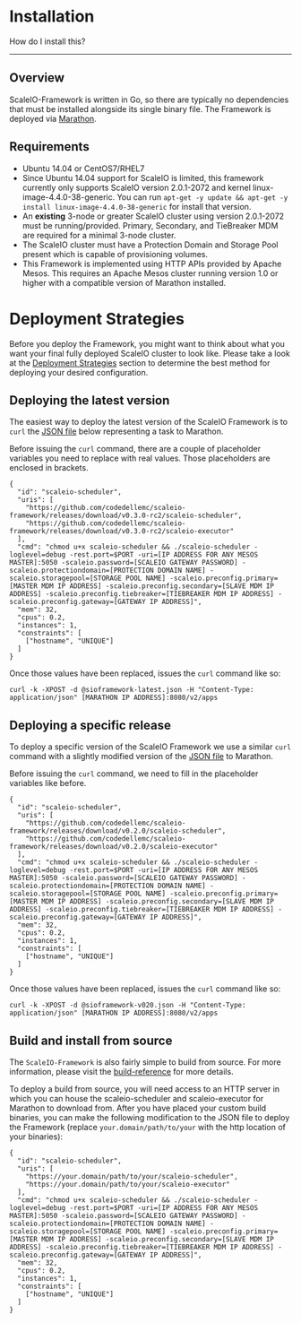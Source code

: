 # Installation

How do I install this?

---

## Overview
ScaleIO-Framework is written in Go, so there are typically no dependencies that
must be installed alongside its single binary file. The Framework is deployed
via [Marathon](https://mesosphere.github.io/marathon/).

## Requirements
- Ubuntu 14.04 or CentOS7/RHEL7
- Since Ubuntu 14.04 support for ScaleIO is limited, this framework currently only supports ScaleIO version 2.0.1-2072 and kernel linux-image-4.4.0-38-generic. You can run `apt-get -y update && apt-get -y install linux-image-4.4.0-38-generic` for install that version.
- An **existing** 3-node or greater ScaleIO cluster using version 2.0.1-2072 must be running/provided. Primary, Secondary, and TieBreaker MDM are required for a minimal 3-node cluster.
- The ScaleIO cluster must have a Protection Domain and Storage Pool present which is capable of provisioning volumes.
- This Framework is implemented using HTTP APIs provided by Apache Mesos. This requires an Apache Mesos cluster running version 1.0 or higher with a compatible version of Marathon installed.

# Deployment Strategies
Before you deploy the Framework, you might want to think about what you want your
final fully deployed ScaleIO cluster to look like. Please take a look at the
[Deployment Strategies](/user-guide/deployment-strategies.md) section to
determine the best method for deploying your desired configuration.

## Deploying the latest version

The easiest way to deploy the latest version of the ScaleIO Framework is to
`curl` the [JSON file](sioframework-latest.json) below representing a task to
Marathon.

Before issuing the `curl` command, there are a couple of placeholder variables
you need to replace with real values. Those placeholders are enclosed in brackets.

```
{
  "id": "scaleio-scheduler",
  "uris": [
    "https://github.com/codedellemc/scaleio-framework/releases/download/v0.3.0-rc2/scaleio-scheduler",
    "https://github.com/codedellemc/scaleio-framework/releases/download/v0.3.0-rc2/scaleio-executor"
  ],
  "cmd": "chmod u+x scaleio-scheduler && ./scaleio-scheduler -loglevel=debug -rest.port=$PORT -uri=[IP ADDRESS FOR ANY MESOS MASTER]:5050 -scaleio.password=[SCALEIO GATEWAY PASSWORD] -scaleio.protectiondomain=[PROTECTION DOMAIN NAME] -scaleio.storagepool=[STORAGE POOL NAME] -scaleio.preconfig.primary=[MASTER MDM IP ADDRESS] -scaleio.preconfig.secondary=[SLAVE MDM IP ADDRESS] -scaleio.preconfig.tiebreaker=[TIEBREAKER MDM IP ADDRESS] -scaleio.preconfig.gateway=[GATEWAY IP ADDRESS]",
  "mem": 32,
  "cpus": 0.2,
  "instances": 1,
  "constraints": [
    ["hostname", "UNIQUE"]
  ]
}
```

Once those values have been replaced, issues the `curl` command like so:
```
curl -k -XPOST -d @sioframework-latest.json -H "Content-Type: application/json" [MARATHON IP ADDRESS]:8080/v2/apps
```

## Deploying a specific release

To deploy a specific version of the ScaleIO Framework we use a similar
`curl` command with a slightly modified version of the [JSON file](sioframework-v020.json)
to Marathon.

Before issuing the `curl` command, we need to fill in the placeholder variables
like before.

```
{
  "id": "scaleio-scheduler",
  "uris": [
    "https://github.com/codedellemc/scaleio-framework/releases/download/v0.2.0/scaleio-scheduler",
    "https://github.com/codedellemc/scaleio-framework/releases/download/v0.2.0/scaleio-executor"
  ],
  "cmd": "chmod u+x scaleio-scheduler && ./scaleio-scheduler -loglevel=debug -rest.port=$PORT -uri=[IP ADDRESS FOR ANY MESOS MASTER]:5050 -scaleio.password=[SCALEIO GATEWAY PASSWORD] -scaleio.protectiondomain=[PROTECTION DOMAIN NAME] -scaleio.storagepool=[STORAGE POOL NAME] -scaleio.preconfig.primary=[MASTER MDM IP ADDRESS] -scaleio.preconfig.secondary=[SLAVE MDM IP ADDRESS] -scaleio.preconfig.tiebreaker=[TIEBREAKER MDM IP ADDRESS] -scaleio.preconfig.gateway=[GATEWAY IP ADDRESS]",
  "mem": 32,
  "cpus": 0.2,
  "instances": 1,
  "constraints": [
    ["hostname", "UNIQUE"]
  ]
}
```

Once those values have been replaced, issues the `curl` command like so:
```
curl -k -XPOST -d @sioframework-v020.json -H "Content-Type: application/json" [MARATHON IP ADDRESS]:8080/v2/apps
```

## Build and install from source

The `ScaleIO-Framework` is also fairly simple to build from source. For more
information, please visit the [build-reference](/developer-guide/build-reference.md)
for more details.

To deploy a build from source, you will need access to an HTTP server in which
you can house the scaleio-scheduler and scaleio-executor for Marathon to download
from. After you have placed your custom build binaries, you can make the following
modification to the JSON file to deploy the Framework (replace `your.domain/path/to/your`
with the http location of your binaries):

```
{
  "id": "scaleio-scheduler",
  "uris": [
    "https://your.domain/path/to/your/scaleio-scheduler",
    "https://your.domain/path/to/your/scaleio-executor"
  ],
  "cmd": "chmod u+x scaleio-scheduler && ./scaleio-scheduler -loglevel=debug -rest.port=$PORT -uri=[IP ADDRESS FOR ANY MESOS MASTER]:5050 -scaleio.password=[SCALEIO GATEWAY PASSWORD] -scaleio.protectiondomain=[PROTECTION DOMAIN NAME] -scaleio.storagepool=[STORAGE POOL NAME] -scaleio.preconfig.primary=[MASTER MDM IP ADDRESS] -scaleio.preconfig.secondary=[SLAVE MDM IP ADDRESS] -scaleio.preconfig.tiebreaker=[TIEBREAKER MDM IP ADDRESS] -scaleio.preconfig.gateway=[GATEWAY IP ADDRESS]",
  "mem": 32,
  "cpus": 0.2,
  "instances": 1,
  "constraints": [
    ["hostname", "UNIQUE"]
  ]
}
```

